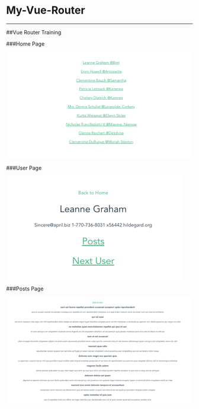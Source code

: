 # My-Vue-Router
---

##Vue Router Training

###Home Page

![Home page](/img/home.png)

###User Page

![User page](/img/user.png)

###Posts Page

![Post page](/img/posts.png)
